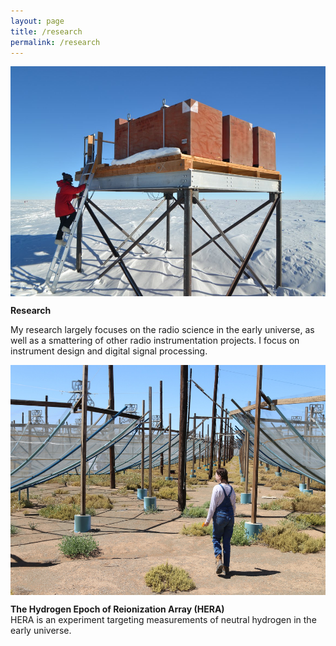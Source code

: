 ```yaml
---
layout: page
title: /research
permalink: /research
---
```


<p align="center">
<img src="graphics/cosray.jpeg" alt="Cosray"  width=551 height=368 align="center">
</p>
  
<p align="center">
  
  <b> Research </b>
  
My research largely focuses on the radio science in the early universe, as well as a smattering of other radio instrumentation projects. I focus on instrument design and digital signal processing. 
</p>

<p align="center">
<img src="graphics/IMG_6110.JPG" alt="HERA"  width=551 height=368 align="center">
</p>
  
<p align="center">

<b> The Hydrogen Epoch of Reionization Array (HERA) </b> <br>
HERA is an experiment targeting measurements of neutral hydrogen in the early universe. 



